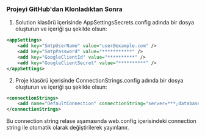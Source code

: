 ﻿### Projeyi GitHub'dan Klonladıktan Sonra

1. Solution klasörü içerisinde AppSettingsSecrets.config adında bir dosya oluşturun ve içeriği şu şekilde olsun:

```xml
<appSettings>
	<add key="SmtpUserName" value="user@example.com" />
	<add key="SmtpPassword" value="***********" />
	<add key="GoogleClientId" value="**********" />
	<add key="GoogleClientSecret" value="**********" />
</appSettings>
```

2. Proje klasörü içerisinde ConnectionStrings.config adında bir dosya oluşturun ve içeriği şu şekilde olsun:

```xml
<connectionStrings>
	<add name="DefaultConnection" connectionString="server=***;database=***;user id=***;password=***" providerName="System.Data.SqlClient" />
</connectionStrings>
```

Bu connection string relase aşamasında web.config içerisindeki connection string ile otomatik olarak değiştirilerek yayınlanır.